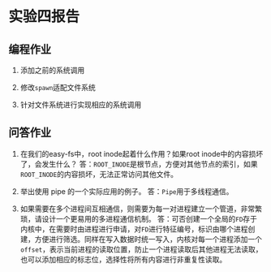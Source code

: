 # 实验四报告

## 编程作业

1. 添加之前的系统调用
  
2. 修改`spawn`适配文件系统
  
3. 针对文件系统进行实现相应的系统调用
  

## 问答作业

1. 在我们的easy-fs中，root inode起着什么作用？如果root inode中的内容损坏了，会发生什么？
  答：`ROOT_INODE`是根节点，方便对其他节点的索引，如果`ROOT_INODE`的内容损坏，无法正常访问其他文件。
  
2. 举出使用 pipe 的一个实际应用的例子。
  答：`Pipe`用于多线程通信。
  
3. 如果需要在多个进程间互相通信，则需要为每一对进程建立一个管道，非常繁琐，请设计一个更易用的多进程通信机制。
  答：可否创建一个全局的`FD`存于内核中，在需要时由进程进行申请，对`FD`进行特征编号，标识由哪个进程创建，方便进行筛选。同样在写入数据时统一写入，内核对每一个进程添加一个`offset`，表示当前进程的读取位置，防止一个进程读取后其他进程无法读取，也可以添加相应的标志位，选择性将所有内容进行非重复性读取。